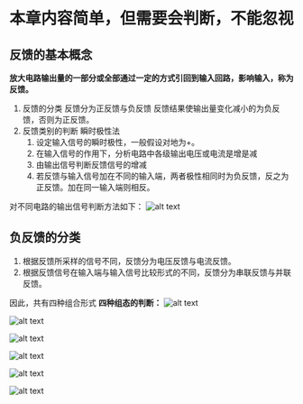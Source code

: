 # 本章内容简单，但需要会判断，不能忽视
## 反馈的基本概念
<b>放大电路输出量的一部分或全部通过一定的方式引回到输入回路，影响输入，称为反馈。</b>

1. 反馈的分类
反馈分为正反馈与负反馈
反馈结果使输出量变化减小的为负反馈，否则为正反馈。
2. 反馈类别的判断
瞬时极性法
    1. 设定输入信号的瞬时极性，一般假设对地为+。
    2. 在输入信号的作用下，分析电路中各级输出电压或电流是增是减
    3. 由输出信号判断反馈信号的增减
    4. 若反馈与输入信号加在不同的输入端，两者极性相同时为负反馈，反之为正反馈。加在同一输入端则相反。

对不同电路的输出信号判断方法如下：
![alt text](https://s3.ananas.chaoxing.com/sv-w7/doc/c6/58/ff/f5d496ba8ab9f447af50bb2ffd9a1d34/thumb/7.png)

## 负反馈的分类
1. 根据反馈所采样的信号不同，反馈分为电压反馈与电流反馈。
2. 根据反馈信号在输入端与输入信号比较形式的不同，反馈分为串联反馈与并联反馈。

因此，共有四种组合形式
<b>四种组态的判断：</b>
![alt text](https://s3.ananas.chaoxing.com/sv-w7/doc/c6/58/ff/f5d496ba8ab9f447af50bb2ffd9a1d34/thumb/11.png)

![alt text](https://s3.ananas.chaoxing.com/sv-w7/doc/c6/58/ff/f5d496ba8ab9f447af50bb2ffd9a1d34/thumb/12.png)

![alt text](https://s3.ananas.chaoxing.com/sv-w7/doc/c6/58/ff/f5d496ba8ab9f447af50bb2ffd9a1d34/thumb/13.png)

![alt text](https://s3.ananas.chaoxing.com/sv-w7/doc/c6/58/ff/f5d496ba8ab9f447af50bb2ffd9a1d34/thumb/14.png)

![alt text](https://s3.ananas.chaoxing.com/sv-w7/doc/c6/58/ff/f5d496ba8ab9f447af50bb2ffd9a1d34/thumb/15.png)

![alt text](https://s3.ananas.chaoxing.com/sv-w7/doc/c6/58/ff/f5d496ba8ab9f447af50bb2ffd9a1d34/thumb/16.png)
